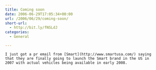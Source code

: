 ```yaml
---
title: Coming soon
date: 2006-06-29T17:05:34+00:00
url: /2006/06/29/coming-soon/
short-url:
  - http://bit.ly/fNSLdJ
categories:
  - General

---
```

<div class='microid-mailto+http:sha1:4ce0d58374c20909d183306b0488d6c80571e350'>
  
    I just got a pr email from [Smart](http://www.smartusa.com/) saying that they are finally going to launch the Smart brand in the US in 2007 with actual vehicles being available in early 2008.
  
